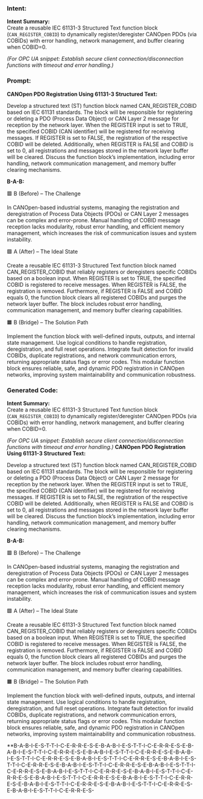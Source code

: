 ### Intent:
**Intent Summary:**  
Create a reusable IEC 61131-3 Structured Text function block (`CAN_REGISTER_COBID`) to dynamically register/deregister CANOpen PDOs (via COBIDs) with error handling, network management, and buffer clearing when COBID=0.  

*(For OPC UA snippet: Establish secure client connection/disconnection functions with timeout and error handling.)*

### Prompt:
**CANOpen PDO Registration Using 61131-3 Structured Text:**

Develop a structured text (ST) function block named CAN_REGISTER_COBID based on IEC 61131 standards. The block will be responsible for registering or deleting a PDO (Process Data Object) or CAN Layer 2 message for reception by the network layer. When the REGISTER input is set to TRUE, the specified COBID (CAN identifier) will be registered for receiving messages. If REGISTER is set to FALSE, the registration of the respective COBID will be deleted. Additionally, when REGISTER is FALSE and COBID is set to 0, all registrations and messages stored in the network layer buffer will be cleared. Discuss the function block’s implementation, including error handling, network communication management, and memory buffer clearing mechanisms.

**B-A-B:**

🟥 B (Before) – The Challenge

In CANOpen-based industrial systems, managing the registration and deregistration of Process Data Objects (PDOs) or CAN Layer 2 messages can be complex and error-prone. Manual handling of COBID message reception lacks modularity, robust error handling, and efficient memory management, which increases the risk of communication issues and system instability.

🟩 A (After) – The Ideal State

Create a reusable IEC 61131-3 Structured Text function block named CAN_REGISTER_COBID that reliably registers or deregisters specific COBIDs based on a boolean input. When REGISTER is set to TRUE, the specified COBID is registered to receive messages. When REGISTER is FALSE, the registration is removed. Furthermore, if REGISTER is FALSE and COBID equals 0, the function block clears all registered COBIDs and purges the network layer buffer. The block includes robust error handling, communication management, and memory buffer clearing capabilities.

🟧 B (Bridge) – The Solution Path

Implement the function block with well-defined inputs, outputs, and internal state management. Use logical conditions to handle registration, deregistration, and full reset operations. Integrate fault detection for invalid COBIDs, duplicate registrations, and network communication errors, returning appropriate status flags or error codes. This modular function block ensures reliable, safe, and dynamic PDO registration in CANOpen networks, improving system maintainability and communication robustness.

### Generated Code:
**Intent Summary:**  
Create a reusable IEC 61131-3 Structured Text function block (`CAN_REGISTER_COBID`) to dynamically register/deregister CANOpen PDOs (via COBIDs) with error handling, network management, and buffer clearing when COBID=0.  

*(For OPC UA snippet: Establish secure client connection/disconnection functions with timeout and error handling.)*
**CANOpen PDO Registration Using 61131-3 Structured Text:**

Develop a structured text (ST) function block named CAN_REGISTER_COBID based on IEC 61131 standards. The block will be responsible for registering or deleting a PDO (Process Data Object) or CAN Layer 2 message for reception by the network layer. When the REGISTER input is set to TRUE, the specified COBID (CAN identifier) will be registered for receiving messages. If REGISTER is set to FALSE, the registration of the respective COBID will be deleted. Additionally, when REGISTER is FALSE and COBID is set to 0, all registrations and messages stored in the network layer buffer will be cleared. Discuss the function block’s implementation, including error handling, network communication management, and memory buffer clearing mechanisms.

**B-A-B:**

🟥 B (Before) – The Challenge

In CANOpen-based industrial systems, managing the registration and deregistration of Process Data Objects (PDOs) or CAN Layer 2 messages can be complex and error-prone. Manual handling of COBID message reception lacks modularity, robust error handling, and efficient memory management, which increases the risk of communication issues and system instability.

🟩 A (After) – The Ideal State

Create a reusable IEC 61131-3 Structured Text function block named CAN_REGISTER_COBID that reliably registers or deregisters specific COBIDs based on a boolean input. When REGISTER is set to TRUE, the specified COBID is registered to receive messages. When REGISTER is FALSE, the registration is removed. Furthermore, if REGISTER is FALSE and COBID equals 0, the function block clears all registered COBIDs and purges the network layer buffer. The block includes robust error handling, communication management, and memory buffer clearing capabilities.

🟧 B (Bridge) – The Solution Path

Implement the function block with well-defined inputs, outputs, and internal state management. Use logical conditions to handle registration, deregistration, and full reset operations. Integrate fault detection for invalid COBIDs, duplicate registrations, and network communication errors, returning appropriate status flags or error codes. This modular function block ensures reliable, safe, and dynamic PDO registration in CANOpen networks, improving system maintainability and communication robustness.

**B-A-B-I-E-S-T-T-I-C-E-R-R-E-S-E-B-A-B-I-E-S-T-T-I-C-E-R-R-E-S-E-B-A-B-I-E-S-T-T-I-C-E-R-R-E-S-E-B-A-B-I-E-S-T-T-I-C-E-R-R-E-S-E-B-A-B-I-E-S-T-T-I-C-E-R-R-E-S-E-B-A-B-I-E-S-T-T-I-C-E-R-R-E-S-E-B-A-B-I-E-S-T-T-I-C-E-R-R-E-S-E-B-A-B-I-E-S-T-T-I-C-E-R-R-E-S-E-B-A-B-I-E-S-T-T-I-C-E-R-R-E-S-E-B-A-B-I-E-S-T-T-I-C-E-R-R-E-S-E-B-A-B-I-E-S-T-T-I-C-E-R-R-E-S-E-B-A-B-I-E-S-T-T-I-C-E-R-R-E-S-E-B-A-B-I-E-S-T-T-I-C-E-R-R-E-S-E-B-A-B-I-E-S-T-T-I-C-E-R-R-E-S-E-B-A-B-I-E-S-T-T-I-C-E-R-R-E-S-E-B-A-B-I-E-S-T-T-I-C-E-R-R-E-S-
